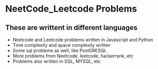 # NeetCode_Leetcode Problems
## These are writtent in different languages 
- Neetcode and Leetcode problems written in Javascript and Python
- Time complexity and space complexity written
- Some sql problems as well, like PostGRESQL
- More problems from Neetcode, leetcode, hackerrank, etc
- Problems also written in SQL, MYSQL, etc
